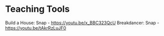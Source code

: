 # Teaching Tools

Build a House: Snap - https://youtu.be/x_BBC323QcU
Breakdancer: Snap - https://youtu.be/tAkrRzLuJF0
